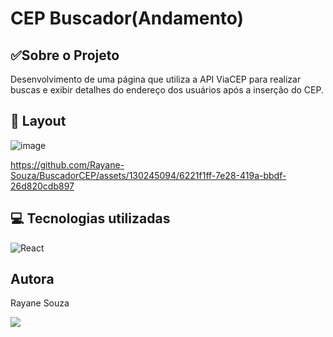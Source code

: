
# CEP Buscador(Andamento)

## ✅Sobre o Projeto

Desenvolvimento de uma página que utiliza a API ViaCEP para realizar buscas e exibir detalhes do endereço dos usuários após a inserção do CEP.

## 🔗 Layout

![image](https://github.com/Rayane-Souza/BuscadorCEP/assets/130245094/02e55914-9092-4783-8a49-3923b4692d13)

https://github.com/Rayane-Souza/BuscadorCEP/assets/130245094/6221f1ff-7e28-419a-bbdf-26d820cdb897

## 💻 Tecnologias utilizadas

![React](https://img.shields.io/badge/React-20232A?style=for-the-badge&logo=react&logoColor=61DAFB)

## Autora
Rayane Souza

<a href="https://www.linkedin.com/in/rayanekelly/" target="_blank"><img src="https://img.shields.io/badge/LinkedIn-0077B5?style=for-the-badge&logo=linkedin&logoColor=white" target="_blank"></a>
